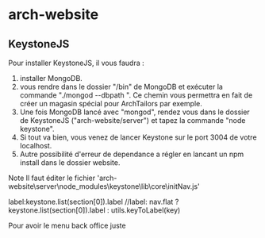 # arch-website

## KeystoneJS
Pour installer KeystoneJS, il vous faudra :

1. installer MongoDB.
2. vous rendre dans le dossier "/bin" de MongoDB et exécuter la commande "./mongod --dbpath <votre-dossier-de-stockage>". Ce chemin vous permettra en fait de créer un magasin spécial pour ArchTailors par exemple.
3. Une fois MongoDB lancé avec "mongod", rendez vous dans le dossier de KeystoneJS ("arch-website/server") et tapez la commande "node keystone".
4. Si tout va bien, vous venez de lancer Keystone sur le port 3004 de votre localhost.
5. Autre possibilité d'erreur de dependance a régler en lancant un npm install dans le dossier website.


Note
Il faut éditer le fichier 'arch-website\server\node_modules\keystone\lib\core\initNav.js'

label:keystone.list(section[0]).label
//label: nav.flat ? keystone.list(section[0]).label : utils.keyToLabel(key)

Pour avoir le menu back office juste